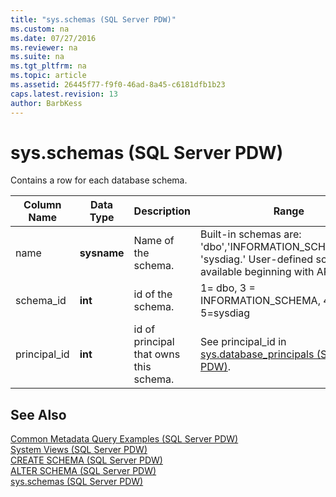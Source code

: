 ```yaml
---
title: "sys.schemas (SQL Server PDW)"
ms.custom: na
ms.date: 07/27/2016
ms.reviewer: na
ms.suite: na
ms.tgt_pltfrm: na
ms.topic: article
ms.assetid: 26445f77-f9f0-46ad-8a45-c6181dfb1b23
caps.latest.revision: 13
author: BarbKess
---
```

# sys.schemas (SQL Server PDW)
Contains a row for each database schema.  
  
|Column Name|Data Type|Description|Range|  
|---------------|-------------|---------------|---------|  
|name|**sysname**|Name of the schema.|Built-in schemas are: 'dbo','INFORMATION_SCHEMA','sys', 'sysdiag.' User-defined schemas are available beginning with APS AU2.|  
|schema_id|**int**|id of the schema.|1= dbo, 3 = INFORMATION_SCHEMA, 4 = sys, 5=sysdiag|  
|principal_id|**int**|id of principal that owns this schema.|See principal_id in [sys.database_principals &#40;SQL Server PDW&#41;](../../mpp/sqlpdw/sys-database-principals-sql-server-pdw.md).|  
  
## See Also  
[Common Metadata Query Examples &#40;SQL Server PDW&#41;](../../mpp/sqlpdw/common-metadata-query-examples-sql-server-pdw.md)  
[System Views &#40;SQL Server PDW&#41;](../../mpp/sqlpdw/system-views-sql-server-pdw.md)  
[CREATE SCHEMA &#40;SQL Server PDW&#41;](../../mpp/sqlpdw/create-schema-sql-server-pdw.md)  
[ALTER SCHEMA &#40;SQL Server PDW&#41;](../../mpp/sqlpdw/alter-schema-sql-server-pdw.md)  
[sys.schemas &#40;SQL Server PDW&#41;](../../mpp/sqlpdw/sys-schemas-sql-server-pdw.md)  
  
